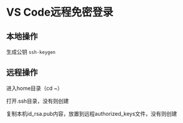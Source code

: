 # VS Code远程免密登录

## 本地操作

生成公钥  ```ssh-keygen```

## 远程操作

进入home目录（cd ~）

打开.ssh目录，没有则创建

复制本机id_rsa.pub内容，放置到远程authorized_keys文件，没有则创建